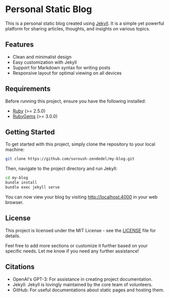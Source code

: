 # Personal Static Blog

This is a personal static blog created using [Jekyll](https://jekyllrb.com/). It is a simple yet powerful platform for sharing articles, thoughts, and insights on various topics.

## Features

- Clean and minimalist design
- Easy customization with Jekyll
- Support for Markdown syntax for writing posts
- Responsive layout for optimal viewing on all devices

## Requirements

Before running this project, ensure you have the following installed:

- [Ruby](https://www.ruby-lang.org/en/documentation/installation/) (>= 2.5.0)
- [RubyGems](https://rubygems.org/pages/download) (>= 3.0.0)

## Getting Started

To get started with this project, simply clone the repository to your local machine:

```bash
git clone https://github.com/soroush-zendedel/my-blog.git
```

Then, navigate to the project directory and run Jekyll:

```bash
cd my-blog
bundle install
bundle exec jekyll serve
```

You can now view your blog by visiting [http://localhost:4000](http://localhost:4000) in your web browser.

## License

This project is licensed under the MIT License - see the [LICENSE](./LICENSE) file for details.

Feel free to add more sections or customize it further based on your specific needs. Let me know if you need any further assistance!

## Citations

- OpenAI's GPT-3: For assistance in creating project documentation.
- Jekyll: Jekyll is lovingly maintained by the core team of volunteers.
- GitHub: For useful documentations about static pages and hosting them.
